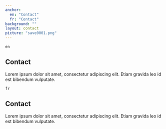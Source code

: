 ```yaml
---
anchor:
  en: "Contact"
  fr: "Contact"
background: ""
layout: contact
picture: "save0001.png"
---
```

`en`

## Contact

Lorem ipsum dolor sit amet, consectetur adipiscing elit. Etiam gravida leo id est bibendum vulputate.

`fr`

## Contact

Lorem ipsum dolor sit amet, consectetur adipiscing elit. Etiam gravida leo id est bibendum vulputate.
